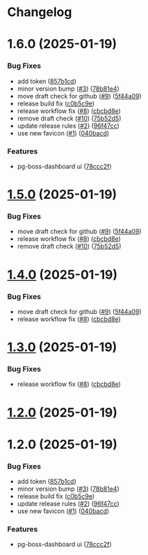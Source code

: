 # Changelog

# 1.6.0 (2025-01-19)


### Bug Fixes

* add token ([857b1cd](https://github.com/yogsma/pg-boss-dashboard/commit/857b1cdeafd0e3fe1155baead7b6e53636ca83b1))
* minor version bump ([#3](https://github.com/yogsma/pg-boss-dashboard/issues/3)) ([78b81e4](https://github.com/yogsma/pg-boss-dashboard/commit/78b81e44f6f50ee15cabf410d997ef0817d65295))
* move draft check for github ([#9](https://github.com/yogsma/pg-boss-dashboard/issues/9)) ([5f44a09](https://github.com/yogsma/pg-boss-dashboard/commit/5f44a09484dcfa271812609a9fec0d938d8906a7))
* release build fix ([c0b5c9e](https://github.com/yogsma/pg-boss-dashboard/commit/c0b5c9e6c7f3fddbaaecc947762d3dde0d175976))
* release workflow fix ([#8](https://github.com/yogsma/pg-boss-dashboard/issues/8)) ([cbcbd8e](https://github.com/yogsma/pg-boss-dashboard/commit/cbcbd8efdefbc2dc4522804fc69883ce626f5cca))
* remove draft check ([#10](https://github.com/yogsma/pg-boss-dashboard/issues/10)) ([75b52d5](https://github.com/yogsma/pg-boss-dashboard/commit/75b52d59eba83003ef4f7b0ec2488f093dfc46f4))
* update release rules ([#2](https://github.com/yogsma/pg-boss-dashboard/issues/2)) ([96f47cc](https://github.com/yogsma/pg-boss-dashboard/commit/96f47ccb88102a7b7d154bb061490755710363cd))
* use new favicon ([#1](https://github.com/yogsma/pg-boss-dashboard/issues/1)) ([040bacd](https://github.com/yogsma/pg-boss-dashboard/commit/040bacdf7e625829af027cacd999a5a0fa3fd184))


### Features

* pg-boss-dashboard ui ([78ccc2f](https://github.com/yogsma/pg-boss-dashboard/commit/78ccc2f1d8dc9de42e0ceb3fdc0d65a0cbd36788))

# [1.5.0](https://github.com/yogsma/pg-boss-dashboard/compare/v...v) (2025-01-19)


### Bug Fixes

* move draft check for github ([#9](https://github.com/yogsma/pg-boss-dashboard/issues/9)) ([5f44a09](https://github.com/yogsma/pg-boss-dashboard/commit/5f44a09484dcfa271812609a9fec0d938d8906a7))
* release workflow fix ([#8](https://github.com/yogsma/pg-boss-dashboard/issues/8)) ([cbcbd8e](https://github.com/yogsma/pg-boss-dashboard/commit/cbcbd8efdefbc2dc4522804fc69883ce626f5cca))
* remove draft check ([#10](https://github.com/yogsma/pg-boss-dashboard/issues/10)) ([75b52d5](https://github.com/yogsma/pg-boss-dashboard/commit/75b52d59eba83003ef4f7b0ec2488f093dfc46f4))

# [1.4.0](https://github.com/yogsma/pg-boss-dashboard/compare/v...v) (2025-01-19)


### Bug Fixes

* move draft check for github ([#9](https://github.com/yogsma/pg-boss-dashboard/issues/9)) ([5f44a09](https://github.com/yogsma/pg-boss-dashboard/commit/5f44a09484dcfa271812609a9fec0d938d8906a7))
* release workflow fix ([#8](https://github.com/yogsma/pg-boss-dashboard/issues/8)) ([cbcbd8e](https://github.com/yogsma/pg-boss-dashboard/commit/cbcbd8efdefbc2dc4522804fc69883ce626f5cca))

# [1.3.0](https://github.com/yogsma/pg-boss-dashboard/compare/v...v) (2025-01-19)


### Bug Fixes

* release workflow fix ([#8](https://github.com/yogsma/pg-boss-dashboard/issues/8)) ([cbcbd8e](https://github.com/yogsma/pg-boss-dashboard/commit/cbcbd8efdefbc2dc4522804fc69883ce626f5cca))

# [1.2.0](https://github.com/yogsma/pg-boss-dashboard/compare/v...v) (2025-01-19)

# 1.2.0 (2025-01-19)


### Bug Fixes

* add token ([857b1cd](https://github.com/yogsma/pg-boss-dashboard/commit/857b1cdeafd0e3fe1155baead7b6e53636ca83b1))
* minor version bump ([#3](https://github.com/yogsma/pg-boss-dashboard/issues/3)) ([78b81e4](https://github.com/yogsma/pg-boss-dashboard/commit/78b81e44f6f50ee15cabf410d997ef0817d65295))
* release build fix ([c0b5c9e](https://github.com/yogsma/pg-boss-dashboard/commit/c0b5c9e6c7f3fddbaaecc947762d3dde0d175976))
* update release rules ([#2](https://github.com/yogsma/pg-boss-dashboard/issues/2)) ([96f47cc](https://github.com/yogsma/pg-boss-dashboard/commit/96f47ccb88102a7b7d154bb061490755710363cd))
* use new favicon ([#1](https://github.com/yogsma/pg-boss-dashboard/issues/1)) ([040bacd](https://github.com/yogsma/pg-boss-dashboard/commit/040bacdf7e625829af027cacd999a5a0fa3fd184))


### Features

* pg-boss-dashboard ui ([78ccc2f](https://github.com/yogsma/pg-boss-dashboard/commit/78ccc2f1d8dc9de42e0ceb3fdc0d65a0cbd36788))